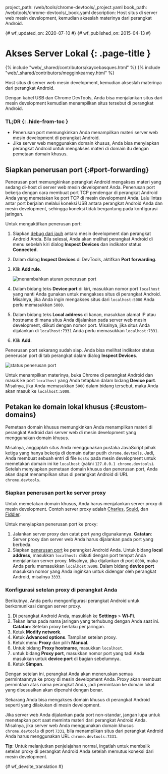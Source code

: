 project_path: /web/tools/chrome-devtools/_project.yaml
book_path: /web/tools/chrome-devtools/_book.yaml
description: Host situs di server web mesin development, kemudian akseslah materinya dari perangkat Android.

{# wf_updated_on: 2020-07-10 #}
{# wf_published_on: 2015-04-13 #}

# Akses Server Lokal {: .page-title }

{% include "web/_shared/contributors/kaycebasques.html" %}
{% include "web/_shared/contributors/megginkearney.html" %}

Host situs di server web mesin development, kemudian 
akseslah materinya dari perangkat Android.

Dengan kabel USB dan Chrome DevTools, Anda bisa menjalankan situs dari
mesin development kemudian menampilkan situs tersebut di perangkat Android. 


### TL;DR {: .hide-from-toc }
- Penerusan port memungkinkan Anda menampilkan materi server web mesin development di perangkat Android.
- Jika server web menggunakan domain khusus, Anda bisa menyiapkan perangkat Android untuk mengakses materi di domain itu dengan pemetaan domain khusus.


## Siapkan penerusan port {:#port-forwarding}

Penerusan port memungkinkan perangkat Android mengakses materi yang sedang
di-host di server web mesin development Anda. Penerusan port bekerja dengan cara
membuat port TCP pendengar di perangkat Android Anda yang memetakan ke port TCP
di mesin development Anda. Lalu lintas antar port berjalan melalui koneksi USB
antara perangkat Android Anda dan mesin development, sehingga
koneksi tidak bergantung pada konfigurasi jaringan.

Untuk mengaktifkan penerusan port:

1. Siapkan [debug dari jauh](.) antara mesin development dan
   perangkat Android Anda. Bila selesai, Anda akan melihat perangkat Android
   di menu sebelah kiri dialog **Inspect Devices** dan indikator status 
   **Connected**.
1. Dalam dialog **Inspect Devices** di DevTools, aktifkan **Port forwarding**.
1. Klik **Add rule**.

   ![menambahkan aturan penerusan port](imgs/add-rule.png)
1. Dalam bidang teks **Device port** di kiri, masukkan nomor port `localhost` yang 
   nanti Anda gunakan untuk mengakses situs di 
   perangkat Android. Misalnya, jika Anda ingin mengakses situs dari `localhost:5000` 
   Anda perlu memasukkan `5000`.
1. Dalam bidang teks **Local address** di kanan, masukkan alamat IP atau 
   hostname di mana situs Anda dijalankan pada server web
   mesin development, diikuti dengan nomor port. Misalnya, jika situs Anda dijalankan 
   di `localhost:7331` Anda perlu memasukkan `localhost:7331`.
1. Klik **Add**.

Penerusan port sekarang sudah siap. Anda bisa melihat indikator status penerusan
port di tab perangkat dalam dialog **Inspect Devices**.

![status penerusan port](imgs/port-forwarding-status.png)

Untuk menampilkan materinya, buka Chrome di perangkat Android dan masuk ke 
port `localhost` yang Anda tetapkan dalam bidang **Device port**. Misalnya, 
jika Anda memasukkan `5000` dalam bidang tersebut, maka Anda akan masuk ke 
`localhost:5000`. 

## Petakan ke domain lokal khusus {:#custom-domains}

Pemetaan domain khusus memungkinkan Anda menampilkan materi di perangkat Android
dari server web di mesin development yang menggunakan domain khusus.

Misalnya, anggaplah situs Anda menggunakan pustaka JavaScript pihak ketiga
yang hanya bekerja di domain daftar putih `chrome.devtools`. Jadi, Anda membuat
sebuah entri di file `hosts` pada mesin development untuk memetakan domain ini 
ke `localhost` (yakni `127.0.0.1 chrome.devtools`). Setelah menyiapkan 
pemetaan domain khusus dan penerusan port, Anda akan dapat menampilkan
situs di perangkat Android di URL `chrome.devtools`. 

### Siapkan penerusan port ke server proxy

Untuk memetakan domain khusus, Anda harus menjalankan server proxy di 
mesin development. Contoh server proxy adalah [Charles][charles], [Squid][squid], 
dan [Fiddler][fiddler].

Untuk menyiapkan penerusan port ke proxy:

1. Jalankan server proxy dan catat port yang digunakannya. **Catatan**: Server 
   proxy dan server web Anda harus dijalankan pada port yang berbeda.
1. Siapkan [penerusan port](#port-forwarding) ke perangkat Android Anda. Untuk bidang
   **local address**, masukkan `localhost:` diikuti dengan port tempat Anda
   menjalankan server proxy. Misalnya, jika dijalankan di port `8000`,
   maka Anda perlu memasukkan `localhost:8000`. Dalam bidang **device port** masukkan 
   nomor yang Anda inginkan untuk didengar oleh perangkat Android, misalnya `3333`.

[charles]: http://www.charlesproxy.com/
[squid]: http://www.squid-cache.org/
[fiddler]: http://www.telerik.com/fiddler

### Konfigurasi setelan proxy di perangkat Anda

Berikutnya, Anda perlu mengonfigurasi perangkat Android untuk berkomunikasi dengan 
server proxy. 

1. Di perangkat Android Anda, masuklah ke **Settings** > **Wi-Fi**.
2. Tekan lama pada nama jaringan yang terhubung dengan Anda saat ini.
   **Catatan**: Setelan proxy berlaku per jaringan.
3. Ketuk **Modify network**.
4. Ketuk **Advanced options**. Tampilan setelan proxy.
5. Ketuk menu **Proxy** dan pilih **Manual**.
6. Untuk bidang **Proxy hostname**, masukkan `localhost`.
7. untuk bidang **Proxy port**, masukkan nomor port yang tadi Anda masukkan untuk
   **device port** di bagian sebelumnya.
8. Ketuk **Simpan**.

Dengan setelan ini, perangkat Anda akan meneruskan semua permintaannya ke proxy di 
mesin development Anda. Proxy akan membuat permintaan atas nama perangkat Anda, 
jadi permintaan ke domain lokal yang disesuaikan akan dipenuhi dengan benar.

Sekarang Anda bisa mengakses domain khusus di perangkat Android seperti yang 
dilakukan di mesin development. 

Jika server web Anda dijalankan pada port non-standar,
jangan lupa untuk menetapkan port saat meminta materi dari perangkat Android
Anda. Misalnya, jika server web Anda menggunakan domain khusus 
`chrome.devtools` di port `7331`, bila menampilkan situs dari perangkat Android
Anda harus menggunakan URL `chrome.devtools:7331`. 

**Tip**: Untuk melanjutkan penjelajahan normal, ingatlah untuk membalik setelan proxy di 
perangkat Android Anda setelah memutus koneksi dari mesin development.


{# wf_devsite_translation #}
